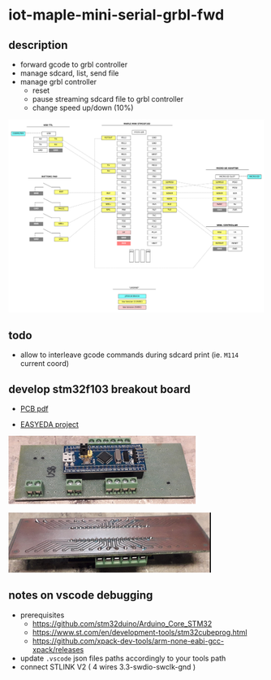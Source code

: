 # iot-maple-mini-serial-grbl-fwd

## description

- forward gcode to grbl controller
- manage sdcard, list, send file
- manage grbl controller
    - reset
    - pause streaming sdcard file to grbl controller
    - change speed up/down (10%)

![](data/doc/WIRINGS.png)

## todo

- allow to interleave gcode commands during sdcard print (ie. `M114` current coord)

## develop stm32f103 breakout board

- [PCB pdf](data/doc/BREAKOUTBOARD.pdf)

- [EASYEDA project](https://easyeda.com/lorenzo.delana/mini-maple-stm32f103-breakout)

![](data/doc/breakout-board-top.png)

![](data/doc/breakout-board-bottom.png)

## notes on vscode debugging

- prerequisites
    - https://github.com/stm32duino/Arduino_Core_STM32
    - https://www.st.com/en/development-tools/stm32cubeprog.html
    - https://github.com/xpack-dev-tools/arm-none-eabi-gcc-xpack/releases
- update `.vscode` json files paths accordingly to your tools path
- connect STLINK V2 ( 4 wires 3.3-swdio-swclk-gnd )
